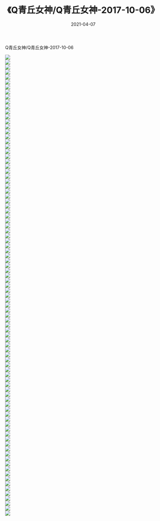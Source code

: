 ﻿---
layout: post
title:  《Q青丘女神/Q青丘女神-2017-10-06》
date:   2021-04-07
img: http://img.660000.xyz/Sharelink/网络美图/2021/Q青丘女神/Q青丘女神-2017-10-06/000.jpg
categories: [美女, 清纯, 唯美]
---

Q青丘女神/Q青丘女神-2017-10-06

 ![](http://img.660000.xyz/Sharelink/网络美图/2021/Q青丘女神/Q青丘女神-2017-10-06/001.jpg) <br>![](http://img.660000.xyz/Sharelink/网络美图/2021/Q青丘女神/Q青丘女神-2017-10-06/002.jpg) <br>![](http://img.660000.xyz/Sharelink/网络美图/2021/Q青丘女神/Q青丘女神-2017-10-06/003.jpg) <br>![](http://img.660000.xyz/Sharelink/网络美图/2021/Q青丘女神/Q青丘女神-2017-10-06/004.jpg) <br>![](http://img.660000.xyz/Sharelink/网络美图/2021/Q青丘女神/Q青丘女神-2017-10-06/005.jpg) <br>![](http://img.660000.xyz/Sharelink/网络美图/2021/Q青丘女神/Q青丘女神-2017-10-06/006.jpg) <br>![](http://img.660000.xyz/Sharelink/网络美图/2021/Q青丘女神/Q青丘女神-2017-10-06/007.jpg) <br>![](http://img.660000.xyz/Sharelink/网络美图/2021/Q青丘女神/Q青丘女神-2017-10-06/008.jpg) <br>![](http://img.660000.xyz/Sharelink/网络美图/2021/Q青丘女神/Q青丘女神-2017-10-06/009.jpg) <br>![](http://img.660000.xyz/Sharelink/网络美图/2021/Q青丘女神/Q青丘女神-2017-10-06/010.jpg) <br>![](http://img.660000.xyz/Sharelink/网络美图/2021/Q青丘女神/Q青丘女神-2017-10-06/011.jpg) <br>![](http://img.660000.xyz/Sharelink/网络美图/2021/Q青丘女神/Q青丘女神-2017-10-06/012.jpg) <br>![](http://img.660000.xyz/Sharelink/网络美图/2021/Q青丘女神/Q青丘女神-2017-10-06/013.jpg) <br>![](http://img.660000.xyz/Sharelink/网络美图/2021/Q青丘女神/Q青丘女神-2017-10-06/014.jpg) <br>![](http://img.660000.xyz/Sharelink/网络美图/2021/Q青丘女神/Q青丘女神-2017-10-06/015.jpg) <br>![](http://img.660000.xyz/Sharelink/网络美图/2021/Q青丘女神/Q青丘女神-2017-10-06/016.jpg) <br>![](http://img.660000.xyz/Sharelink/网络美图/2021/Q青丘女神/Q青丘女神-2017-10-06/017.jpg) <br>![](http://img.660000.xyz/Sharelink/网络美图/2021/Q青丘女神/Q青丘女神-2017-10-06/018.jpg) <br>![](http://img.660000.xyz/Sharelink/网络美图/2021/Q青丘女神/Q青丘女神-2017-10-06/019.jpg) <br>![](http://img.660000.xyz/Sharelink/网络美图/2021/Q青丘女神/Q青丘女神-2017-10-06/020.jpg) <br>![](http://img.660000.xyz/Sharelink/网络美图/2021/Q青丘女神/Q青丘女神-2017-10-06/021.jpg) <br>![](http://img.660000.xyz/Sharelink/网络美图/2021/Q青丘女神/Q青丘女神-2017-10-06/022.jpg) <br>![](http://img.660000.xyz/Sharelink/网络美图/2021/Q青丘女神/Q青丘女神-2017-10-06/023.jpg) <br>![](http://img.660000.xyz/Sharelink/网络美图/2021/Q青丘女神/Q青丘女神-2017-10-06/024.jpg) <br>![](http://img.660000.xyz/Sharelink/网络美图/2021/Q青丘女神/Q青丘女神-2017-10-06/025.jpg) <br>![](http://img.660000.xyz/Sharelink/网络美图/2021/Q青丘女神/Q青丘女神-2017-10-06/026.jpg) <br>![](http://img.660000.xyz/Sharelink/网络美图/2021/Q青丘女神/Q青丘女神-2017-10-06/027.jpg) <br>![](http://img.660000.xyz/Sharelink/网络美图/2021/Q青丘女神/Q青丘女神-2017-10-06/028.jpg) <br>![](http://img.660000.xyz/Sharelink/网络美图/2021/Q青丘女神/Q青丘女神-2017-10-06/029.jpg) <br>![](http://img.660000.xyz/Sharelink/网络美图/2021/Q青丘女神/Q青丘女神-2017-10-06/030.jpg) <br>![](http://img.660000.xyz/Sharelink/网络美图/2021/Q青丘女神/Q青丘女神-2017-10-06/031.jpg) <br>![](http://img.660000.xyz/Sharelink/网络美图/2021/Q青丘女神/Q青丘女神-2017-10-06/032.jpg) <br>![](http://img.660000.xyz/Sharelink/网络美图/2021/Q青丘女神/Q青丘女神-2017-10-06/033.jpg) <br>![](http://img.660000.xyz/Sharelink/网络美图/2021/Q青丘女神/Q青丘女神-2017-10-06/034.jpg) <br>![](http://img.660000.xyz/Sharelink/网络美图/2021/Q青丘女神/Q青丘女神-2017-10-06/035.jpg) <br>![](http://img.660000.xyz/Sharelink/网络美图/2021/Q青丘女神/Q青丘女神-2017-10-06/036.jpg) <br>![](http://img.660000.xyz/Sharelink/网络美图/2021/Q青丘女神/Q青丘女神-2017-10-06/037.jpg) <br>![](http://img.660000.xyz/Sharelink/网络美图/2021/Q青丘女神/Q青丘女神-2017-10-06/038.jpg) <br>![](http://img.660000.xyz/Sharelink/网络美图/2021/Q青丘女神/Q青丘女神-2017-10-06/039.jpg) <br>![](http://img.660000.xyz/Sharelink/网络美图/2021/Q青丘女神/Q青丘女神-2017-10-06/040.jpg) <br>![](http://img.660000.xyz/Sharelink/网络美图/2021/Q青丘女神/Q青丘女神-2017-10-06/041.jpg) <br>![](http://img.660000.xyz/Sharelink/网络美图/2021/Q青丘女神/Q青丘女神-2017-10-06/042.jpg) <br>![](http://img.660000.xyz/Sharelink/网络美图/2021/Q青丘女神/Q青丘女神-2017-10-06/043.jpg) <br>![](http://img.660000.xyz/Sharelink/网络美图/2021/Q青丘女神/Q青丘女神-2017-10-06/044.jpg) <br>![](http://img.660000.xyz/Sharelink/网络美图/2021/Q青丘女神/Q青丘女神-2017-10-06/045.jpg) <br>![](http://img.660000.xyz/Sharelink/网络美图/2021/Q青丘女神/Q青丘女神-2017-10-06/046.jpg) <br>![](http://img.660000.xyz/Sharelink/网络美图/2021/Q青丘女神/Q青丘女神-2017-10-06/047.jpg) <br>![](http://img.660000.xyz/Sharelink/网络美图/2021/Q青丘女神/Q青丘女神-2017-10-06/048.jpg) <br>![](http://img.660000.xyz/Sharelink/网络美图/2021/Q青丘女神/Q青丘女神-2017-10-06/049.jpg) <br>![](http://img.660000.xyz/Sharelink/网络美图/2021/Q青丘女神/Q青丘女神-2017-10-06/050.jpg) <br>![](http://img.660000.xyz/Sharelink/网络美图/2021/Q青丘女神/Q青丘女神-2017-10-06/051.jpg) <br>![](http://img.660000.xyz/Sharelink/网络美图/2021/Q青丘女神/Q青丘女神-2017-10-06/052.jpg) <br>![](http://img.660000.xyz/Sharelink/网络美图/2021/Q青丘女神/Q青丘女神-2017-10-06/053.jpg) <br>![](http://img.660000.xyz/Sharelink/网络美图/2021/Q青丘女神/Q青丘女神-2017-10-06/054.jpg) <br>![](http://img.660000.xyz/Sharelink/网络美图/2021/Q青丘女神/Q青丘女神-2017-10-06/055.jpg) <br>![](http://img.660000.xyz/Sharelink/网络美图/2021/Q青丘女神/Q青丘女神-2017-10-06/056.jpg) <br>![](http://img.660000.xyz/Sharelink/网络美图/2021/Q青丘女神/Q青丘女神-2017-10-06/057.jpg) <br>![](http://img.660000.xyz/Sharelink/网络美图/2021/Q青丘女神/Q青丘女神-2017-10-06/058.jpg) <br>![](http://img.660000.xyz/Sharelink/网络美图/2021/Q青丘女神/Q青丘女神-2017-10-06/059.jpg) <br>![](http://img.660000.xyz/Sharelink/网络美图/2021/Q青丘女神/Q青丘女神-2017-10-06/060.jpg) <br>![](http://img.660000.xyz/Sharelink/网络美图/2021/Q青丘女神/Q青丘女神-2017-10-06/061.jpg) <br>![](http://img.660000.xyz/Sharelink/网络美图/2021/Q青丘女神/Q青丘女神-2017-10-06/062.jpg) <br>![](http://img.660000.xyz/Sharelink/网络美图/2021/Q青丘女神/Q青丘女神-2017-10-06/063.jpg) <br>![](http://img.660000.xyz/Sharelink/网络美图/2021/Q青丘女神/Q青丘女神-2017-10-06/064.jpg) <br>![](http://img.660000.xyz/Sharelink/网络美图/2021/Q青丘女神/Q青丘女神-2017-10-06/065.jpg) <br>![](http://img.660000.xyz/Sharelink/网络美图/2021/Q青丘女神/Q青丘女神-2017-10-06/066.jpg) <br>![](http://img.660000.xyz/Sharelink/网络美图/2021/Q青丘女神/Q青丘女神-2017-10-06/067.jpg) <br>![](http://img.660000.xyz/Sharelink/网络美图/2021/Q青丘女神/Q青丘女神-2017-10-06/068.jpg) <br>![](http://img.660000.xyz/Sharelink/网络美图/2021/Q青丘女神/Q青丘女神-2017-10-06/069.jpg) <br>![](http://img.660000.xyz/Sharelink/网络美图/2021/Q青丘女神/Q青丘女神-2017-10-06/070.jpg) <br>![](http://img.660000.xyz/Sharelink/网络美图/2021/Q青丘女神/Q青丘女神-2017-10-06/071.jpg) <br>![](http://img.660000.xyz/Sharelink/网络美图/2021/Q青丘女神/Q青丘女神-2017-10-06/072.jpg) <br>![](http://img.660000.xyz/Sharelink/网络美图/2021/Q青丘女神/Q青丘女神-2017-10-06/073.jpg) <br>![](http://img.660000.xyz/Sharelink/网络美图/2021/Q青丘女神/Q青丘女神-2017-10-06/074.jpg) <br>![](http://img.660000.xyz/Sharelink/网络美图/2021/Q青丘女神/Q青丘女神-2017-10-06/075.jpg) <br>![](http://img.660000.xyz/Sharelink/网络美图/2021/Q青丘女神/Q青丘女神-2017-10-06/076.jpg) <br>![](http://img.660000.xyz/Sharelink/网络美图/2021/Q青丘女神/Q青丘女神-2017-10-06/077.jpg) <br>![](http://img.660000.xyz/Sharelink/网络美图/2021/Q青丘女神/Q青丘女神-2017-10-06/078.jpg) <br>![](http://img.660000.xyz/Sharelink/网络美图/2021/Q青丘女神/Q青丘女神-2017-10-06/079.jpg) <br>![](http://img.660000.xyz/Sharelink/网络美图/2021/Q青丘女神/Q青丘女神-2017-10-06/080.jpg) <br>![](http://img.660000.xyz/Sharelink/网络美图/2021/Q青丘女神/Q青丘女神-2017-10-06/081.jpg) <br>![](http://img.660000.xyz/Sharelink/网络美图/2021/Q青丘女神/Q青丘女神-2017-10-06/082.jpg) <br>![](http://img.660000.xyz/Sharelink/网络美图/2021/Q青丘女神/Q青丘女神-2017-10-06/083.jpg) <br>![](http://img.660000.xyz/Sharelink/网络美图/2021/Q青丘女神/Q青丘女神-2017-10-06/084.jpg) <br>![](http://img.660000.xyz/Sharelink/网络美图/2021/Q青丘女神/Q青丘女神-2017-10-06/085.jpg) <br>![](http://img.660000.xyz/Sharelink/网络美图/2021/Q青丘女神/Q青丘女神-2017-10-06/086.jpg) <br>![](http://img.660000.xyz/Sharelink/网络美图/2021/Q青丘女神/Q青丘女神-2017-10-06/087.jpg) <br>![](http://img.660000.xyz/Sharelink/网络美图/2021/Q青丘女神/Q青丘女神-2017-10-06/088.jpg) <br>![](http://img.660000.xyz/Sharelink/网络美图/2021/Q青丘女神/Q青丘女神-2017-10-06/089.jpg) <br>![](http://img.660000.xyz/Sharelink/网络美图/2021/Q青丘女神/Q青丘女神-2017-10-06/090.jpg) <br>![](http://img.660000.xyz/Sharelink/网络美图/2021/Q青丘女神/Q青丘女神-2017-10-06/091.jpg) <br>![](http://img.660000.xyz/Sharelink/网络美图/2021/Q青丘女神/Q青丘女神-2017-10-06/092.jpg) <br>![](http://img.660000.xyz/Sharelink/网络美图/2021/Q青丘女神/Q青丘女神-2017-10-06/093.jpg) <br>